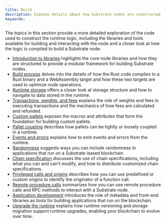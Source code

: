 ```yaml
---
title: Build
description: Exposes details about how Substrate nodes are constructed and compiled.
keywords:
---
```


The topics in this section provide a more detailed exploration of the code used to construct the runtime logic, including the libraries and tools available for building and interacting with the node and a closer look at how the logic is compiled to build a Substrate node.

- [Introduction to libraries](/build/libraries) highlights the core node libraries and how they are structured to provide a modular framework for building Substrate nodes.
- [Build process](/build/build-process) delves into the details of how the Rust code compiles to a Rust binary and a WebAssembly target and how these two targets are used to optimize node operations.
- [Runtime storage](/build/runtime-storage) offers a closer look at storage structure and how to navigate to data stored in the runtime.
- [Transactions, weights, and fees](/build/tx-weights-fees) explains the role of weights and fees in executing transactions and the mechanics of how fees are calculated and refunded.
- [Custom pallets](/build/custom-pallets) exposes the macros and attributes that form the foundation for building custom pallets.
- [Pallet coupling](/build/pallet-coupling) describes how pallets can be tightly or loosely coupled in a runtime.
- [Events and errors](/build/events-errors) explains how to emit events and errors from the runtime.
- [Randomness](/build/randomness) suggests ways you can include randomness in applications that run on a Substrate-based blockchain.
- [Chain specification](/build/chain-spec) discusses the use of chain specifications, including what you can and can't modify, and how to distribute customized chain specifications.
- [Privileged calls and origins](/build/origins) describes how you can use predefined or custom origins to identify the originator of a function call.
- [Remote procedure calls](/build/custom-rpc) summarizes how you can use remote procedure calls and RPC methods to interact with a Substrate node.
- [Application development](/build/application-dev/) introduces the role of metadata and front-end libraries as tools for building applications that run on the blockchain.
- [Upgrade the runtime](/build/upgrade) explains how runtime versioning and storage migration support runtime upgrades, enabling your blockchain to evolve over time.
